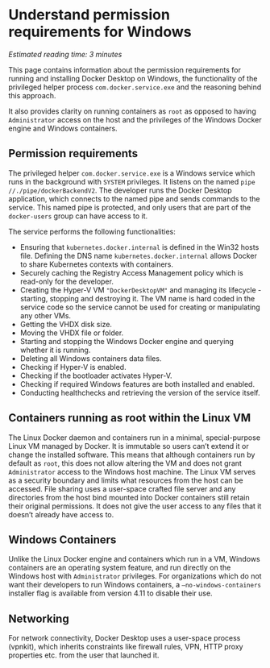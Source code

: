 # Understand permission requirements for Windows
*Estimated reading time: 3 minutes*


This page contains information about the permission requirements for running and installing Docker Desktop on Windows, the functionality of the privileged helper process ``com.docker.service.exe`` and the reasoning behind this approach.

It also provides clarity on running containers as ``root`` as opposed to having ``Administrator`` access on the host and the privileges of the Windows Docker engine and Windows containers.

## Permission requirements
The privileged helper ``com.docker.service.exe`` is a Windows service which runs in the background with ``SYSTEM`` privileges. It listens on the named ``pipe //./pipe/dockerBackendV2``. The developer runs the Docker Desktop application, which connects to the named pipe and sends commands to the service. This named pipe is protected, and only users that are part of the ``docker-users`` group can have access to it.

The service performs the following functionalities:

* Ensuring that ``kubernetes.docker.internal`` is defined in the Win32 hosts file. Defining the DNS name ``kubernetes.docker.internal`` allows Docker to share Kubernetes contexts with containers.
* Securely caching the Registry Access Management policy which is read-only for the developer.
* Creating the Hyper-V VM ```"DockerDesktopVM"``` and managing its lifecycle - starting, stopping and destroying it. The VM name is hard coded in the service code so the service cannot be used for creating or manipulating any other VMs.
* Getting the VHDX disk size.
* Moving the VHDX file or folder.
* Starting and stopping the Windows Docker engine and querying whether it is running.
* Deleting all Windows containers data files.
* Checking if Hyper-V is enabled.
* Checking if the bootloader activates Hyper-V.
* Checking if required Windows features are both installed and enabled.
* Conducting healthchecks and retrieving the version of the service itself.

## Containers running as root within the Linux VM
The Linux Docker daemon and containers run in a minimal, special-purpose Linux VM managed by Docker. It is immutable so users can’t extend it or change the installed software. This means that although containers run by default as ``root``, this does not allow altering the VM and does not grant ``Administrator`` access to the Windows host machine. The Linux VM serves as a security boundary and limits what resources from the host can be accessed. File sharing uses a user-space crafted file server and any directories from the host bind mounted into Docker containers still retain their original permissions. It does not give the user access to any files that it doesn’t already have access to.

## Windows Containers
Unlike the Linux Docker engine and containers which run in a VM, Windows containers are an operating system feature, and run directly on the Windows host with ``Administrator`` privileges. For organizations which do not want their developers to run Windows containers, a ``–no-windows-containers`` installer flag is available from version 4.11 to disable their use.

## Networking
For network connectivity, Docker Desktop uses a user-space process (vpnkit), which inherits constraints like firewall rules, VPN, HTTP proxy properties etc. from the user that launched it.
